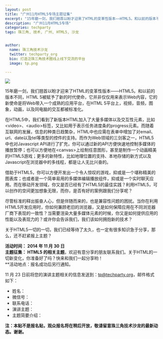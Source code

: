 ```yaml
---
layout: post
title: "广州11月HTML5专场主题征集"
excerpt: "15年磨一剑，我们翘首以盼才迎来了HTML的变革性版本——HTML5。和以前的版本不同，HTML 5被赋予了新的时代使命，它并非仅仅用来表示Web内容，它的新使命是将Web带入一个成熟的应用平台，在HTML 5平台上，视频，音频，图象，动画，以及同电脑的交互都被标准化。"
description: "广州11月HTML5专场"
categories: techparty
tags: 珠三角, 技术, 广州, HTML5, 沙龙


author:
  name: 珠三角技术沙龙
  twitter: techparty_org
  bio: 打造泛珠三角技术圈线上线下交流的平台
  image: tp.png

---
```


![](http://ww1.sinaimg.cn/large/6907a9d0gw1emaaznkyyfj20m80dw44c.jpg)   

15年磨一剑，我们翘首以盼才迎来了HTML的变革性版本——HTML5。和以前的版本不同，HTML 5被赋予了新的时代使命，它并非仅仅用来表示Web内容，它的新使命是将Web带入一个成熟的应用平台，在HTML 5平台上，视频，音频，图象，动画，以及同电脑的交互都被标准化。  

  
在HTML5中，我们看到了新版本HTML加入了大量多媒体以及交互性元素，比如\<video\>、\<audio\>标签，又比如用于表示任务进度条的progress元素。而随着互联网的发展，信息的种类日趋繁杂，HTML中也应需在表单中增加了对email、url、date以及tel等类型的控件的支持。而作为Web领域的三剑客之一，HTML5中也对Javascript API进行了扩充，你可以通过新的API方便快速地控制多媒体的播放暂停；也可以方便地在\<canvas\>上绘制任意图形，甚至是制作一个动画精美的HTML5游戏；更多的新特性，比如地理位置的支持、本地存储的新方式以及Javascript在浏览器中的多线程，都是让人无比兴奋的。  
  

借助于HTML5，你可以方便开发出一个令人惊叹的游戏，抑或是一个堪称精美的图表库；也或者是一个简单易用的多媒体编辑播放组件，抑或是一个实时聊天应用。而在移动开发领域，你又是否已经有了HTML5的最佳实践？利用HTML5，可以创作的空间更加想象无限，而你，是否有好的案例跟我们分享呢？  

  
尽管标准的释出振奋人心，但是伴随而来的，也是兼容性问题的困扰。当你在利用HTML5开发应用时，你如何兼顾老旧的浏览器，又是如何保障应用在不同浏览器厂商下表现的一致性？当需要渲染大量多媒体元素的时候，你又是如何提供应用的性能以及表现力的？或许你会告诉我们，我们该如何拥抱新的技术？  

  
关于HTML5一切的一切，我们已经等待了太久，也一定有很多知识急于分享，那么，还不赶紧报上主题？  


**活动时间： 2014 年 11 月 30 日**  
**主题征集： HTML5 的相关主题**，欢迎有意分享的朋友联系我们。关于HTML的一切新变化，你准备好了吗？快来和我们一起分享哟！  
**活动地点：报名成功后另行通知。

  
11 月 23 日前将您的演讲主题相关的信息发送到：tp@techparty.org，邮件格式如下：

* 姓名：
* 微信号：
* 联系电话：
* 演讲主题：
* 主题简要介绍：

**注：本贴不是报名贴，观众报名将在稍后开放，敬请留意珠三角技术沙龙的最新动态。谢谢。**